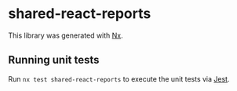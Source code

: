 # shared-react-reports

This library was generated with [Nx](https://nx.dev).

## Running unit tests

Run `nx test shared-react-reports` to execute the unit tests via [Jest](https://jestjs.io).
